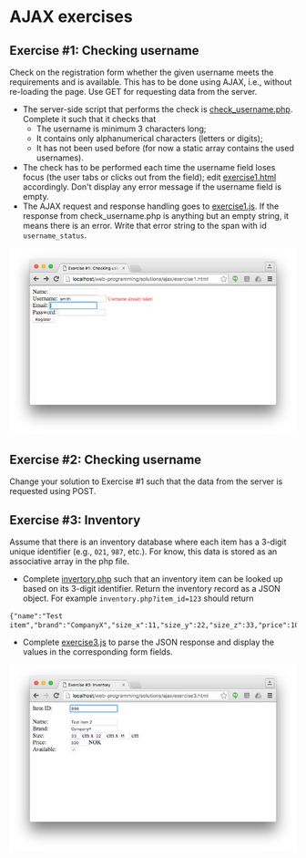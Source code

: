 # AJAX exercises

## Exercise #1: Checking username

Check on the registration form whether the given username meets the requirements and is available. This has to be done using AJAX, i.e., without re-loading the page. Use GET for requesting data from the server.

  - The server-side script that performs the check is [check_username.php](check_username.php). Complete it such that it checks that
    * The username is minimum 3 characters long;
    * It contains only alphanumerical characters (letters or digits);
    * It has not been used before (for now a static array contains the used usernames).
  - The check has to be performed each time the username field loses focus (the user tabs or clicks out from the field); edit [exercise1.html](exercise1.html) accordingly. Don't display any error message if the username field is empty.
  - The AJAX request and response handling goes to [exercise1.js](exercise1.js). If the response from check_username.php is anything but an empty string, it means there is an error. Write that error string to the span with id `username_status`.

![Exercise1](images/exercise1.png)


## Exercise #2: Checking username

Change your solution to Exercise #1 such that the data from the server is requested using POST.


## Exercise #3: Inventory

Assume that there is an inventory database where each item has a 3-digit unique identifier (e.g., `021`, `987`, etc.). For know, this data is stored as an associative array in the php file.

  - Complete [invertory.php](invertory.php) such that an inventory item can be looked up based on its 3-digit identifier. Return the inventory record as a JSON object. For example `inventory.php?item_id=123` should return

```
{"name":"Test item","brand":"CompanyX","size_x":11,"size_y":22,"size_z":33,"price":1000,"available":false}
```

  - Complete [exercise3.js](exercise3.js) to parse the JSON response and display the values in the corresponding form fields.

  ![Exercise3](images/exercise3.png)
